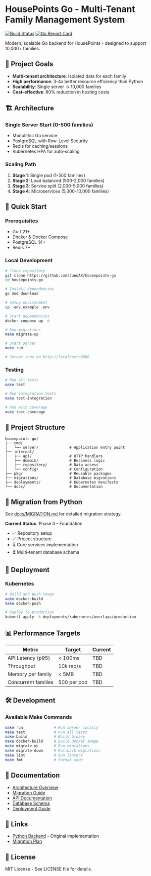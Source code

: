# HousePoints Go - Multi-Tenant Family Management System

[![Build Status](https://github.com/JunoAX/housepoints-go/workflows/CI/badge.svg)](https://github.com/JunoAX/housepoints-go/actions)
[![Go Report Card](https://goreportcard.com/badge/github.com/JunoAX/housepoints-go)](https://goreportcard.com/report/github.com/JunoAX/housepoints-go)

Modern, scalable Go backend for HousePoints - designed to support 10,000+ families.

## 🎯 Project Goals

- **Multi-tenant architecture**: Isolated data for each family
- **High performance**: 3-4x better resource efficiency than Python
- **Scalability**: Single server → 10,000 families
- **Cost-effective**: 80% reduction in hosting costs

## 🏗️ Architecture

### Single Server Start (0-500 families)
- Monolithic Go service
- PostgreSQL with Row-Level Security
- Redis for caching/sessions
- Kubernetes HPA for auto-scaling

### Scaling Path
1. **Stage 1**: Single pod (1-500 families)
2. **Stage 2**: Load balanced (500-2,000 families)
3. **Stage 3**: Service split (2,000-5,000 families)
4. **Stage 4**: Microservices (5,000-10,000 families)

## 🚀 Quick Start

### Prerequisites
- Go 1.21+
- Docker & Docker Compose
- PostgreSQL 14+
- Redis 7+

### Local Development

```bash
# Clone repository
git clone https://github.com/JunoAX/housepoints-go
cd housepoints-go

# Install dependencies
go mod download

# Setup environment
cp .env.example .env

# Start dependencies
docker-compose up -d

# Run migrations
make migrate-up

# Start server
make run

# Server runs on http://localhost:8080
```

### Testing

```bash
# Run all tests
make test

# Run integration tests
make test-integration

# Run with coverage
make test-coverage
```

## 📂 Project Structure

```
housepoints-go/
├── cmd/
│   └── server/              # Application entry point
├── internal/
│   ├── api/                 # HTTP handlers
│   ├── domain/              # Business logic
│   ├── repository/          # Data access
│   └── config/              # Configuration
├── pkg/                     # Reusable packages
├── migrations/              # Database migrations
├── deployments/             # Kubernetes manifests
└── docs/                    # Documentation
```

## 🔄 Migration from Python

See [docs/MIGRATION.md](docs/MIGRATION.md) for detailed migration strategy.

**Current Status**: Phase 0 - Foundation
- ✅ Repository setup
- ✅ Project structure
- ⏳ Core services implementation
- ⏳ Multi-tenant database schema

## 🚢 Deployment

### Kubernetes

```bash
# Build and push image
make docker-build
make docker-push

# Deploy to production
kubectl apply -k deployments/kubernetes/overlays/production
```

## 📊 Performance Targets

| Metric | Target | Current |
|--------|--------|---------|
| API Latency (p95) | < 100ms | TBD |
| Throughput | 10k req/s | TBD |
| Memory per family | < 5MB | TBD |
| Concurrent families | 500 per pod | TBD |

## 🛠️ Development

### Available Make Commands

```bash
make run              # Run server locally
make test             # Run all tests
make build            # Build binary
make docker-build     # Build Docker image
make migrate-up       # Run migrations
make migrate-down     # Rollback migrations
make lint             # Run linters
make fmt              # Format code
```

## 📝 Documentation

- [Architecture Overview](docs/ARCHITECTURE.md)
- [Migration Guide](docs/MIGRATION.md)
- [API Documentation](docs/API.md)
- [Database Schema](docs/DATABASE.md)
- [Deployment Guide](docs/DEPLOYMENT.md)

## 🔗 Links

- [Python Backend](https://github.com/JunoAX/housepoints) - Original implementation
- [Migration Plan](https://github.com/JunoAX/housepoints/blob/main/docs/GO_MIGRATION_PLAN.md)

## 📜 License

MIT License - See LICENSE file for details.

